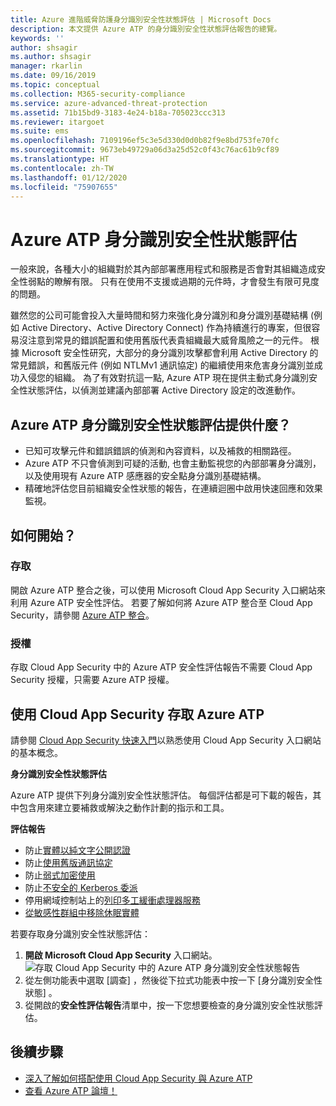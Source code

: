 ```yaml
---
title: Azure 進階威脅防護身分識別安全性狀態評估 | Microsoft Docs
description: 本文提供 Azure ATP 的身分識別安全性狀態評估報告的總覽。
keywords: ''
author: shsagir
ms.author: shsagir
manager: rkarlin
ms.date: 09/16/2019
ms.topic: conceptual
ms.collection: M365-security-compliance
ms.service: azure-advanced-threat-protection
ms.assetid: 71b15bd9-3183-4e24-b18a-705023ccc313
ms.reviewer: itargoet
ms.suite: ems
ms.openlocfilehash: 7109196ef5c3e5d330d0d0b82f9e8bd753fe70fc
ms.sourcegitcommit: 9673eb49729a06d3a25d52c0f43c76ac61b9cf89
ms.translationtype: HT
ms.contentlocale: zh-TW
ms.lasthandoff: 01/12/2020
ms.locfileid: "75907655"
---
```

# <a name="azure-atps-identity-security-posture-assessments"></a>Azure ATP 身分識別安全性狀態評估
 
一般來說，各種大小的組織對於其內部部署應用程式和服務是否會對其組織造成安全性弱點的瞭解有限。 只有在使用不支援或過期的元件時，才會發生有限可見度的問題。 

雖然您的公司可能會投入大量時間和努力來強化身分識別和身分識別基礎結構 (例如 Active Directory、Active Directory Connect) 作為持續進行的專案，但很容易沒注意到常見的錯誤配置和使用舊版代表貴組織最大威脅風險之一的元件。 根據 Microsoft 安全性研究，大部分的身分識別攻擊都會利用 Active Directory 的常見錯誤，和舊版元件 (例如 NTLMv1 通訊協定) 的繼續使用來危害身分識別並成功入侵您的組織。 為了有效對抗這一點, Azure ATP 現在提供主動式身分識別安全性狀態評估，以偵測並建議內部部署 Active Directory 設定的改進動作。 

## <a name="what-do-azure-atp-identity-security-posture-assessments-provide"></a>Azure ATP 身分識別安全性狀態評估提供什麼？  
- 已知可攻擊元件和錯誤錯誤的偵測和內容資料，以及補救的相關路徑。
- Azure ATP 不只會偵測到可疑的活動, 也會主動監視您的內部部署身分識別，以及使用現有 Azure ATP 感應器的安全點身分識別基礎結構。 
- 精確地評估您目前組織安全性狀態的報告，在連續迴圈中啟用快速回應和效果監視。 

## <a name="how-do-i-get-started"></a>如何開始？ 

### <a name="access"></a>存取

開啟 Azure ATP 整合之後，可以使用 Microsoft Cloud App Security 入口網站來利用 Azure ATP 安全性評估。 若要了解如何將 Azure ATP 整合至 Cloud App Security，請參閱 [Azure ATP 整合](https://docs.microsoft.com/cloud-app-security/aatp-integration)。 

### <a name="licensing"></a>授權

存取 Cloud App Security 中的 Azure ATP 安全性評估報告不需要 Cloud App Security 授權，只需要 Azure ATP 授權。 

## <a name="access-azure-atp-using-cloud-app-security"></a>使用 Cloud App Security 存取 Azure ATP 

請參閱 [Cloud App Security 快速入門](https://docs.microsoft.com/cloud-app-security/getting-started-with-cloud-app-security)以熟悉使用 Cloud App Security 入口網站的基本概念。 

**身分識別安全性狀態評估**

Azure ATP 提供下列身分識別安全性狀態評估。 每個評估都是可下載的報告，其中包含用來建立要補救或解決之動作計劃的指示和工具。 

**評估報告**
- 防止[實體以純文字公開認證](atp-cas-isp-clear-text.md)
- 防止[使用舊版通訊協定](atp-cas-isp-legacy-protocols.md)
- 防止[弱式加密使用](atp-cas-isp-weak-cipher.md)
- 防止[不安全的 Kerberos 委派](atp-cas-isp-unconstrained-kerberos.md)
- 停用網域控制站上的[列印多工緩衝處理器服務](atp-cas-isp-print-spooler.md)
- [從敏感性群組中移除休眠實體](atp-cas-isp-dormant-entities.md)

若要存取身分識別安全性狀態評估：
1. **開啟 Microsoft Cloud App Security** 入口網站。 
    ![存取 Cloud App Security 中的 Azure ATP 身分識別安全性狀態報告](media/atp-cas-isp-report-1.png)
1. 從左側功能表中選取 [調查]  ，然後從下拉式功能表中按一下 [身分識別安全性狀態]  。 
1. 從開啟的**安全性評估報告**清單中，按一下您想要檢查的身分識別安全性狀態評估。  


## <a name="next-steps"></a>後續步驟
- [深入了解如何搭配使用 Cloud App Security 與 Azure ATP](atp-activities-filtering-mcas.md)
- [查看 Azure ATP 論壇！](https://aka.ms/azureatpcommunity)

